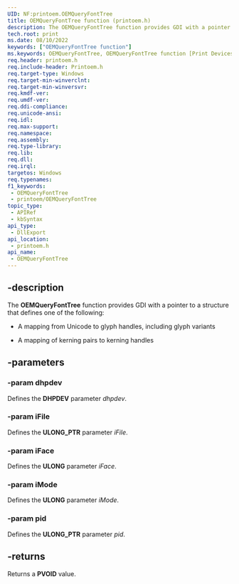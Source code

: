 ```yaml
---
UID: NF:printoem.OEMQueryFontTree
title: OEMQueryFontTree function (printoem.h)
description: The OEMQueryFontTree function provides GDI with a pointer to a structure that defines mapping of glyph and kerning handles.
tech.root: print
ms.date: 08/10/2022
keywords: ["OEMQueryFontTree function"]
ms.keywords: OEMQueryFontTree, OEMQueryFontTree function [Print Devices], print.oemqueryfonttree, print_unidrv-pscript_rendering_f069b851-3104-4cca-8902-d844350a719e.xml, printoem/OEMQueryFontTree
req.header: printoem.h
req.include-header: Printoem.h
req.target-type: Windows
req.target-min-winverclnt: 
req.target-min-winversvr: 
req.kmdf-ver: 
req.umdf-ver: 
req.ddi-compliance: 
req.unicode-ansi: 
req.idl: 
req.max-support: 
req.namespace: 
req.assembly: 
req.type-library: 
req.lib: 
req.dll: 
req.irql: 
targetos: Windows
req.typenames: 
f1_keywords:
 - OEMQueryFontTree
 - printoem/OEMQueryFontTree
topic_type:
 - APIRef
 - kbSyntax
api_type:
 - DllExport
api_location:
 - printoem.h
api_name:
 - OEMQueryFontTree
---
```


## -description

The **OEMQueryFontTree** function provides GDI with a pointer to a structure that defines one of the following:

- A mapping from Unicode to glyph handles, including glyph variants

- A mapping of kerning pairs to kerning handles

## -parameters

### -param dhpdev

Defines the **DHPDEV** parameter *dhpdev*.

### -param iFile

Defines the **ULONG_PTR** parameter *iFile*.

### -param iFace

Defines the **ULONG** parameter *iFace*.

### -param iMode

Defines the **ULONG** parameter *iMode*.

### -param pid

Defines the **ULONG_PTR** parameter *pid*.

## -returns

Returns a **PVOID** value.
